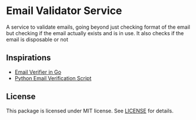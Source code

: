 # Email Validator Service
A service to validate emails, going beyond just checking format of the email but checking if the email actually exists and is in use. It also checks if the email is disposable or not

## Inspirations
- [Email Verifier in Go](https://github.com/AfterShip/email-verifier)
- [Python Email Verification Script](https://github.com/scottbrady91/Python-Email-Verification-Script)

## License

This package is licensed under MIT license. See [LICENSE](LICENSE) for details.
